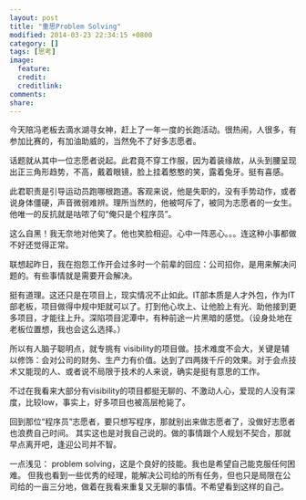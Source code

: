 ```yaml
---
layout: post
title: "重思Problem Solving"
modified: 2014-03-23 22:34:15 +0800
category: []
tags: [思考]
image:
  feature: 
  credit: 
  creditlink: 
comments: 
share: 
---
```



今天陪冯老板去滴水湖寻女神，赶上了一年一度的长跑活动。很热闹，人很多，有参加比赛的，有加油助威的，当然免不了好多志愿者。

话题就从其中一位志愿者说起。此君竟不穿工作服，因为着装缘故，从头到腰呈现出正三角形趋势，不高，戴着眼镜，脸上挂着憨憨的笑，露着兔牙。挺有喜感。

此君职责是引导运动员跑哪根跑道。客观来说，他是失职的，没有手势动作，或者说身体僵硬，声音微弱难辨。理所当然的，他被呵斥了，被同为志愿者的一女生。他唯一的反抗就是咕哝了句“俺只是个程序员”。

这么自黑！我无奈地对他笑了。他也笑脸相迎。心中一阵恶心。。。连这种小事都做不好还觉得正常。

联想起昨日，我在抱怨工作开会过多时一个前辈的回应：公司招你，是用来解决问题的。有些事情就是需要开会解决。

挺有道理。这还只是在项目上，现实情况不止如此。IT部本质是人才外包，作为IT部老板，项目做得中规中矩就可以了。打到他心坎上、让他脸上有光、助他接到更多项目，才能往上升。深陷项目泥潭中，有种前途一片黑暗的感觉。（设身处地在老板位置想，我也会这么选择。）

所以有人脑子聪明点，就专挑有 visibility的项目做。技术难度不会大，关键是辅以修饰：会对公司的财务、生产力有价值。达到了四两拨千斤的效果。对于会点技术又能现的人、或者说不局限于技术的人来说，确实是挺有意思的工作。

不过在我看来大部分有visibility的项目都挺无聊的、不激动人心，爱现的人没有深度，比较low，事实上，好多项目也被高层枪毙了。

回到那位“程序员”志愿者，要只想写程序，那就别出来做志愿者了，没做好志愿者也浪费自己时间。
其实这也是对我自己说的。做的事情跟个人规划不契合，那就早点离开吧，逢迎公司并不智。

一点浅见：
problem solving，这是个良好的技能。我也是希望自己能克服任何困难。
但我也看到一些优秀的经理，能解决公司给的所有任务，但也只是局限在公司给的一亩三分地，做着在我看来重复又无聊的事情。不希望看到这样的自己。